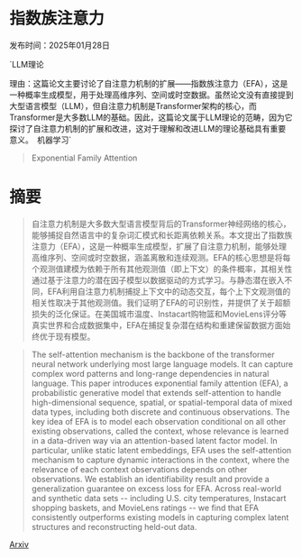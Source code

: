 # 指数族注意力

发布时间：2025年01月28日

`LLM理论

理由：这篇论文主要讨论了自注意力机制的扩展——指数族注意力（EFA），这是一种概率生成模型，用于处理高维序列、空间或时空数据。虽然论文没有直接提到大型语言模型（LLM），但自注意力机制是Transformer架构的核心，而Transformer是大多数LLM的基础。因此，这篇论文属于LLM理论的范畴，因为它探讨了自注意力机制的扩展和改进，这对于理解和改进LLM的理论基础具有重要意义。` `机器学习`

> Exponential Family Attention

# 摘要

> 自注意力机制是大多数大型语言模型背后的Transformer神经网络的核心，能够捕捉自然语言中的复杂词汇模式和长距离依赖关系。本文提出了指数族注意力（EFA），这是一种概率生成模型，扩展了自注意力机制，能够处理高维序列、空间或时空数据，涵盖离散和连续观测。EFA的核心思想是将每个观测值建模为依赖于所有其他观测值（即上下文）的条件概率，其相关性通过基于注意力的潜在因子模型以数据驱动的方式学习。与静态潜在嵌入不同，EFA利用自注意力机制捕捉上下文中的动态交互，每个上下文观测值的相关性取决于其他观测值。我们证明了EFA的可识别性，并提供了关于超额损失的泛化保证。在美国城市温度、Instacart购物篮和MovieLens评分等真实世界和合成数据集中，EFA在捕捉复杂潜在结构和重建保留数据方面始终优于现有模型。

> The self-attention mechanism is the backbone of the transformer neural network underlying most large language models. It can capture complex word patterns and long-range dependencies in natural language. This paper introduces exponential family attention (EFA), a probabilistic generative model that extends self-attention to handle high-dimensional sequence, spatial, or spatial-temporal data of mixed data types, including both discrete and continuous observations. The key idea of EFA is to model each observation conditional on all other existing observations, called the context, whose relevance is learned in a data-driven way via an attention-based latent factor model. In particular, unlike static latent embeddings, EFA uses the self-attention mechanism to capture dynamic interactions in the context, where the relevance of each context observations depends on other observations. We establish an identifiability result and provide a generalization guarantee on excess loss for EFA. Across real-world and synthetic data sets -- including U.S. city temperatures, Instacart shopping baskets, and MovieLens ratings -- we find that EFA consistently outperforms existing models in capturing complex latent structures and reconstructing held-out data.

[Arxiv](https://arxiv.org/abs/2501.16790)